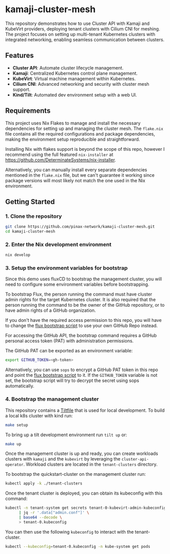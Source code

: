 # kamaji-cluster-mesh

This repository demonstrates how to use Cluster API with Kamaji and KubeVirt
providers, deploying tenant clusters with Cilium CNI for meshing. The project
focuses on setting up multi-tenant Kubernetes clusters with integrated networking,
enabling seamless communication between clusters.

## Features

- **Cluster API**: Automate cluster lifecycle management.
- **Kamaji**: Centralized Kubernetes control plane management.
- **KubeVirt**: Virtual machine management within Kubernetes.
- **Cilium CNI**: Advanced networking and security with cluster mesh support.
- **Kind/Tilt**: Automated dev environment setup with a web UI.

## Requirements

This project uses Nix Flakes to manage and install the necessary dependencies for
setting up and managing the cluster mesh. The `flake.nix` file contains all the
required configurations and package dependencies, making the environment setup
reproducible and straightforward.

Installing Nix with flakes support is beyond the scope of this repo, however I recommend
using the full featured `nix-installer` at <https://github.com/DeterminateSystems/nix-installer>.

Alternatively, you can manually install every separate dependencies mentioned
in the `flake.nix` file, but we can't guarantee it working since package versions
will most likely not match the one used in the Nix environment.

## Getting Started

### 1. Clone the repository

```bash
git clone https://github.com/pinax-network/kamaji-cluster-mesh.git
cd kamaji-cluster-mesh
```

### 2. Enter the Nix development environment

```bash
nix develop
```

### 3. Setup the environment variables for bootstrap

Since this demo uses fluxCD to bootstrap the management cluster, you will
need to configure some environment variables before bootstrapping.

To bootstrap Flux, the person running the command must have cluster admin
rights for the target Kubernetes cluster. It is also required that the
person running the command to be the owner of the GitHub repository, or
to have admin rights of a GitHub organization.

If you don't have the required access permission to this repo, you will have to
change the [flux bootstrap script](scripts/flux-bootstrap.sh) to use your
own GitHub Repo instead.

For accessing the GitHub API, the bootstrap command requires a GitHub personal
access token (PAT) with administration permissions.

The GitHub PAT can be exported as an environment variable:

```bash
export GITHUB_TOKEN=<gh-token>
```

Alternatively, you can use `sops` to encrypt a GitHub PAT token
in this repo and point the [flux bootstrap script](scripts/flux-bootstrap.sh)
to it. If the `GITHUB_TOKEN` variable is not set, the bootstrap script
will try to decrypt the secret using sops automatically.

### 4. Bootstrap the management cluster

This repository contains a [Tiltfile](https://tilt.dev/) that is used for local
development. To build a local k8s cluster with kind run:

```bash
make setup
```

To bring up a tilt development environment run `tilt up` or:

```bash
make up
```

Once the management cluster is up and ready, you can create workloads clusters
with `kamaji` and the `kubevirt` by leveraging the `cluster-api-operator`. Workload
clusters are located in the `tenant-clusters` directory.

To bootstrap the quickstart-cluster on the management cluster run:

```bash
kubectl apply -k ./tenant-clusters
```

Once the tenant cluster is deployed, you can obtain its kubeconfig with this command:

```bash
kubectl -n tenant-system get secrets tenant-0-kubevirt-admin-kubeconfig -o json \
      | jq -r '.data["admin.conf"]' \
      | base64 --decode \
      > tenant-0.kubeconfig
```

You can then use the following `kubeconfig` to interact with the tenant-cluster.

```bash
kubectl --kubeconfig=tenant-0.kubeconfig -n kube-system get pods
```
